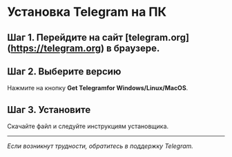 # Установка Telegram на ПК

## Шаг 1. Перейдите на сайт [telegram.org] (https://telegram.org) в браузере.

## Шаг 2. Выберите версию
Нажмите на кнопку **Get Telegramfor Windows/Linux/MacOS**.

## Шаг 3. Установите 
Скачайте файл и следуйте инструкциям установщика.

---
_Если возникнут трудности, обратитесь в поддержку Telegram._
